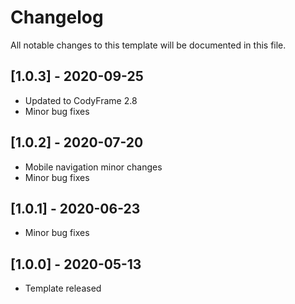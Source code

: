 # Changelog
All notable changes to this template will be documented in this file.

## [1.0.3] - 2020-09-25
- Updated to CodyFrame 2.8
- Minor bug fixes

## [1.0.2] - 2020-07-20
- Mobile navigation minor changes
- Minor bug fixes

## [1.0.1] - 2020-06-23
- Minor bug fixes

## [1.0.0] - 2020-05-13
- Template released
